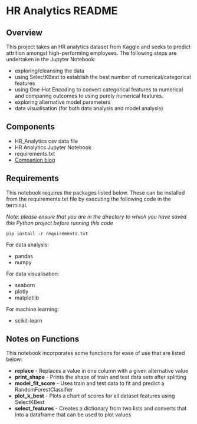 # HR Analytics README

## Overview
This project takes an HR analytics dataset from Kaggle and seeks to predict attrition amongst high-performing employees.  The following steps are undertaken in the Jupyter Notebook:

- exploring/cleansing the data
- using SelectKBest to establish the best number of numerical/categorical features
- using One-Hot Encoding to convert categorical features to numerical and comparing outcomes to using purely numerical features.
- exploring alternative model parameters
- data visualisation (for both data analysis and model analysis)

## Components
- HR_Analytics csv data file
- HR Analytics Jupyter Notebook
- requirements.txt
- [Companion blog](https://yvonnemcg.hashnode.dev/predicting-negative-attrition-with-machine-learning)

## Requirements
This notebook requires the packages listed below.  These can be installed from the requirements.txt file by executing the following code in the terminal.  

*Note: please ensure that you are in the directory to which you have saved this Python project before running this code*

`pip install -r requirements.txt`

For data analysis:
- pandas
- numpy

For data visualisation:
- seaborn
- plotly
- matplotlib

For machine learning:
- scikit-learn

## Notes on Functions
This notebook incorporates some functions for ease of use that are listed below:

- **replace** - Replaces a value in one column with a given alternative value
- **print_shape** - Prints the shape of train and test data sets after splitting
- **model_fit_score** - Uses train and test data to fit and predict a RandomForestClassifier
- **plot_k_best** - Plots a chart of scores for all dataset features using SelectKBest
- **select_features** - Creates a dictionary from two lists and converts that into a dataframe that can be used to plot values